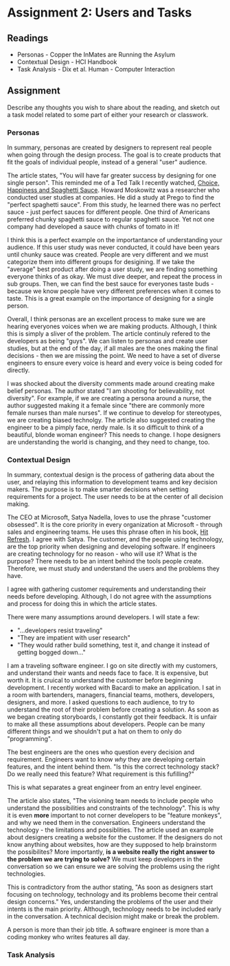 # Assignment 2: Users and Tasks

## Readings

- Personas - Copper the InMates are Running the Asylum
- Contextual Design - HCI Handbook
- Task Analysis - Dix et al. Human - Computer Interaction

## Assignment

Describe any thoughts you wish to share about the reading, and sketch out a task model related to some part of either your research or classwork.

### Personas

In summary, personas are created by designers to represent real people when going through the design process. The goal is to create products that fit the goals of individual people, instead of a general "user" audience.

 The article states, "You will have far greater success by designing for one single person". This reminded me of a Ted Talk I recently watched, [Choice, Happiness and Spaghetti Sauce](https://www.youtube.com/watch?v=iIiAAhUeR6Y). Howard Moskowitz was a researcher who conducted user studies at companies. He did a study at Prego to find the "perfect spaghetti sauce". From this study, he learned there was no perfect sauce - just perfect sauces for different people. One third of Americans preferred chunky spaghetti sauce to regular spaghetti sauce. Yet not one company had developed a sauce with chunks of tomato in it!

I think this is a perfect example on the importantance of understanding your audience. If this user study was never conducted, it could have been years until chunky sauce was created. People are very different and we must categorize them into different groups for desigining. If we take the "average" best product after doing a user study, we are finding something everyone thinks of as okay. We must dive deeper, and repeat the process in sub groups. Then, we can find the best sauce for everyones taste buds - because we know people have very different preferences when it comes to taste. This is a great example on the importance of designing for a single person.

Overall, I think personas are an excellent process to make sure we are hearing everyones voices when we are making products. Although, I think this is simply a sliver of the problem. The article continuly refered to the developers as being "guys". We can listen to personas and create user studies, but at the end of the day, if all males are the ones making the final decisions - then we are missing the point. We need to have a set of diverse engineers to ensure every voice is heard and every voice is being coded for directly.

I was shocked about the diversity comments made around creating make belief personas. The author stated "I am shooting for believability, not diversity". For example, if we are creating a persona around a nurse, the author suggested making it a female since "there are commonly more female nurses than male nurses". If we continue to develop for stereotypes, we are creating biased technolgy. The article also suggested creating the engineer to be a pimply face, nerdy male. Is it so difficult to think of a beautiful, blonde woman engineer? This needs to change. I hope designers are understanding the world is changing, and they need to change, too.

### Contextual Design

In summary, contextual design is the process of gathering data about the user, and relaying this information to development teams and key decision makers. The purpose is to make smarter decisions when setting requirements for a project. The user needs to be at the center of all decision making.

The CEO at Microsoft, Satya Nadella, loves to use the phrase "customer obsessed". It is the core priority in every organization at Microsoft - through sales and engineering teams. He uses this phrase often in his book, [Hit Refresh](https://www.amazon.com/Hit-Refresh-Rediscover-Microsofts-Everyone/dp/0062652508/ref=sr_1_1?hvadid=78477684692572&hvbmt=be&hvdev=c&hvqmt=e&keywords=hit+refresh+satya+nadella&qid=1568211798&s=gateway&sr=8-1). I agree with Satya. The customer, and the people using technology, are the top priority when designing and developing software. If engineers are creating technology for no reason - who will use it? What is the purpose? There needs to be an intent behind the tools people create. Therefore, we must study and understand the users and the problems they have.

I agree with gathering customer requirements and understanding their needs before developing. Although, I do not agree with the assumptions and process for doing this in which the article states.

There were many assumptions around developers. I will state a few:

- "...developers resist traveling"
- "They are impatient with user research"
- "They would rather build something, test it, and change it instead of getting bogged down..."

I am a traveling software engineer. I go on site directly with my customers, and understand their wants and needs face to face. It is expensive, but worth it. It is cruical to understand the customer before beginning development. I recently worked with Bacardi to make an application. I sat in a room with bartenders, managers, financial teams, mothers, developers, designers, and more. I asked questions to each audience, to try to understand the root of their problem before creating a solution. As soon as we began creating storyboards, I constantly got their feedback. It is unfair to make all these assumptions about developers. People can be many different things and we shouldn't put a hat on them to only do "programming".

The best engineers are the ones who question every decision and requirement. Engineers want to know *why* they are developing certain features, and the intent behind them. "Is this the correct technology stack? Do we really need this feature? What requirement is this fufilling?"

This is what separates a great engineer from an entry level engineer.

The article also states, "The visioning team needs to include people who understand the possibilities and constraints of the technology". This is why it is even **more** important to not corner developers to be "feature monkeys", and why we need them in the conversation. Engineers understand the technology - the limitations and possiblities. The article used an example about designers creating a website for the customer. If the designers do not know anything about websites, how are they supposed to help brainstorm the possibilites? More importantly, **is a website really the right answer to the problem we are trying to solve?** We must keep developers in the conversation so we can ensure we are solving the problems using the right technologies.

This is contradictory from the author stating, "As soon as designers start focusing on technology, technology and its problems become their central design concerns." Yes, understanding the problems of the user and their intents is the main priority. Although, technology needs to be included early in the conversation. A technical decision might make or break the problem.

A person is more than their job title. A software engineer is more than a coding monkey who writes features all day.

### Task Analysis
